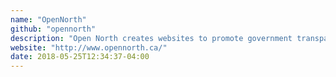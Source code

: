 ```yaml
---
name: "OpenNorth"
github: "opennorth"
description: "Open North creates websites to promote government transparency and public participation."
website: "http://www.opennorth.ca/"
date: 2018-05-25T12:34:37-04:00
---
```

